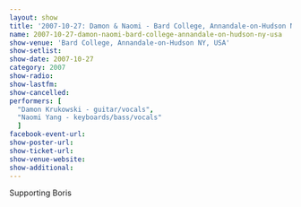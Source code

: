 ```yaml
---
layout: show
title: '2007-10-27: Damon & Naomi - Bard College, Annandale-on-Hudson NY, USA'
name: 2007-10-27-damon-naomi-bard-college-annandale-on-hudson-ny-usa
show-venue: 'Bard College, Annandale-on-Hudson NY, USA'
show-setlist: 
show-date: 2007-10-27
category: 2007
show-radio: 
show-lastfm: 
show-cancelled: 
performers: [
  "Damon Krukowski - guitar/vocals",
  "Naomi Yang - keyboards/bass/vocals"
  ]
facebook-event-url: 
show-poster-url: 
show-ticket-url: 
show-venue-website: 
show-additional: 
---
```


Supporting Boris